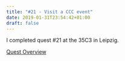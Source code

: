 ```yaml
---
title: "#21 - Visit a CCC event"
date: 2019-01-31T23:54:42+01:00
draft: false
---
```


I completed quest #21 at the 35C3 in Leipzig.

[Quest Overview](/en/post/quests)